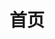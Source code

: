 ---
home: true
title: 首页
heroImage: .\images\CRSimIcon.png
actions:
  - text: 开始使用
    link: /app/
    type: primary

  - text: 开始开发
    link: /dev/
    type: secondary

  - text: 官方网站
    link: https://crsim.tech/
    type: secondary

  - text: Github 仓库
    link: https://github.com/denglihong2007/CRSim
    type: secondary

features:
  - title: 引导屏模拟
    details: 支持模拟铁路车站内的引导屏显示，显示内容高度仿真。
  - title: 售票网站模拟
    details: 支持本地模拟铁路售票网站（需要用户密钥）。
  - title: 灵活的数据支持
    details: 支持从网络、Excel、路路通、模拟广播系统、pyETRC/qETRC等来源导入数据。
  - title: 优雅的用户界面
    details: 采用Fluent Design进行开发，契合Windows 11整体风格，美观优雅。

footer: 文档以 CC BY-NC-SA 4.0 许可协议授权 | Copyright © 2025 CRSim 社区
---